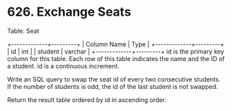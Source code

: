 # 626. Exchange Seats

Table: Seat

+-------------+---------+
| Column Name | Type    |
+-------------+---------+
| id          | int     |
| student     | varchar |
+-------------+---------+
id is the primary key column for this table.
Each row of this table indicates the name and the ID of a student.
id is a continuous increment.

Write an SQL query to swap the seat id of every two consecutive students. If the number of students is odd, the id of the last student is not swapped.

Return the result table ordered by id in ascending order.
